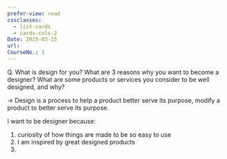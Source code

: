 ```yaml
---
prefer-view: read
cssclasses:
  - list-cards
  - cards-cols-2
Date: 2025-03-15
url: 
CourseNo.: 1
---
```

Q. What is design for you? What are 3 reasons why you want to become a designer? What are some products or services you consider to be well designed, and why?

-> Design is a process to help a product better serve its purpose, modify a product to better serve its purpose.

I want to be designer because:
1. curiosity of how things are made to be so easy to use
2. I am inspired by great designed products
3. 